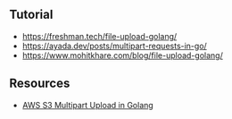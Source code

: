 
## Tutorial
* https://freshman.tech/file-upload-golang/
* https://ayada.dev/posts/multipart-requests-in-go/
* https://www.mohitkhare.com/blog/file-upload-golang/


## Resources
* [AWS S3 Multipart Upload in Golang](https://www.youtube.com/watch?v=fEVRl9MLJC0)
